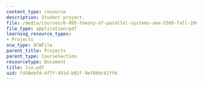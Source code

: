 ```yaml
---
content_type: resource
description: Student project.
file: /media/courses/6-895-theory-of-parallel-systems-sma-5509-fall-2003/f458ebfd4f7f991db02f9ef86dcb1ff6_lie.pdf
file_type: application/pdf
learning_resource_types:
- Projects
ocw_type: OCWFile
parent_title: Projects
parent_type: CourseSection
resourcetype: Document
title: lie.pdf
uid: f458ebfd-4f7f-991d-b02f-9ef86dcb1ff6
---
```

